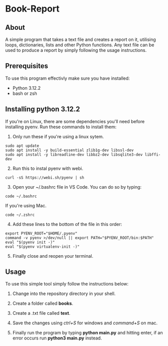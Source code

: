 # Book-Report
## About
A simple program that takes a text file and creates a report on it, utilising loops, dictionaries, lists and other Python functions. Any text file can be used to produce a report by simply following the usage instructions.

## Prerequisites
To use this program effectivly make sure you have installed:
* Python 3.12.2
* bash or zsh

## Installing python 3.12.2
If you're on Linux, there are some dependencies you'll need before installing pyenv. Run these commands to install them:

1. Only run these if you're using a linux sytem.
```
sudo apt update
sudo apt install -y build-essential zlib1g-dev libssl-dev
sudo apt install -y libreadline-dev libbz2-dev libsqlite3-dev libffi-dev

```
2. Run this to instal pyenv with webi.
```
curl -sS https://webi.sh/pyenv | sh
```
3. Open your ~/.bashrc file in VS Code. You can do so by typing:
```
code ~/.bashrc
```
If you're using Mac.
```
code ~/.zshrc
```
4. Add these lines to the bottom of the file in this order:
```
export PYENV_ROOT="$HOME/.pyenv"
command -v pyenv >/dev/null || export PATH="$PYENV_ROOT/bin:$PATH"
eval "$(pyenv init -)"
eval "$(pyenv virtualenv-init -)"
```

5. Finally close and reopen your terminal.

## Usage
To use this simple tool simply follow the instructions below:

1. Change into the repository directory in your shell.

2. Create a folder called **books**.

3. Create a .txt file called **text**.

4. Save the changes using *ctrl+S* for windows and *command+S* on mac.

5. Finally run the program by typing **python main.py** and hitting enter, if an error occurs run **python3 main.py** instead.
